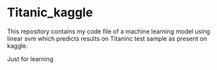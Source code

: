 # Titanic_kaggle
This repository contains my code file of a machine learning model using linear svm which predicts results on Titaninc test sample as present on kaggle.

Just for learning
